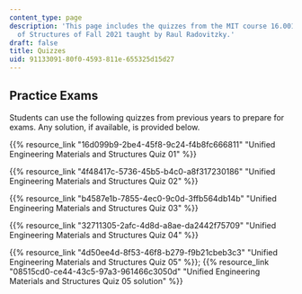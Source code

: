 ```yaml
---
content_type: page
description: 'This page includes the quizzes from the MIT course 16.001 Unified Engineering:  Materials
  of Structures of Fall 2021 taught by Raul Radovitzky.'
draft: false
title: Quizzes
uid: 91133091-80f0-4593-811e-655325d15d27
---
```

## Practice Exams

Students can use the following quizzes from previous years to prepare for exams. Any solution, if available, is provided below. 

{{% resource_link "16d099b9-2be4-45f8-9c24-f4b8fc666811" "Unified Engineering Materials and Structures Quiz 01" %}}

{{% resource_link "4f48417c-5736-45b5-b4c0-a8f317230186" "Unified Engineering Materials and Structures Quiz 02" %}}

{{% resource_link "b4587e1b-7855-4ec0-9c0d-3ffb564db14b" "Unified Engineering Materials and Structures Quiz 03" %}}

{{% resource_link "32711305-2afc-4d8d-a8ae-da2442f75709" "Unified Engineering Materials and Structures Quiz 04" %}}

{{% resource_link "4d50ee4d-8f53-46f8-b279-f9b21cbeb3c3" "Unified Engineering Materials and Structures Quiz 05" %}}; {{% resource_link "08515cd0-ce44-43c5-97a3-961466c3050d" "Unified Engineering Materials and Structures Quiz 05 solution" %}}